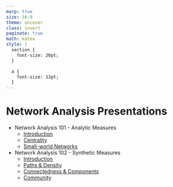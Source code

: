 ```yaml
---
marp: true
size: 16:9
theme: uncover
class: invert
paginate: true
math: katex
style: |
  section {
    font-size: 20pt;
  }

  a {
    font-size: 13pt;
  }
---
```


# Network Analysis Presentations

- Network Analysis 101 - Analytic Measures
  - [Introduction](na101.html)
  - [Centrality](na101.html#10)
  - [Small-world Networks](na101.html#19)
- Network Analysis 102 - Synthetic Measures
  - [Introduction](na102.html)
  - [Paths & Density](na102.html#5)
  - [Connectedness & Components](na102.html#7)
  - [Community](na102.html#10)
